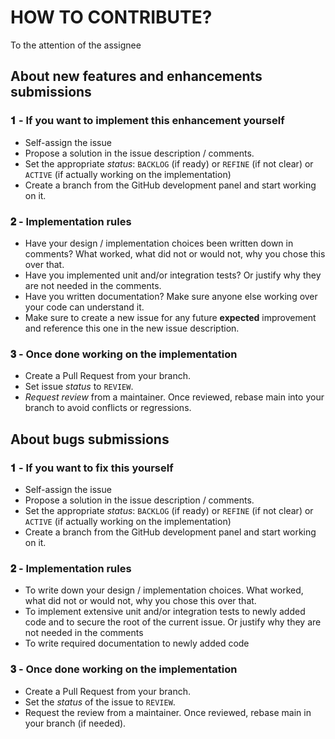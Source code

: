 # HOW TO CONTRIBUTE?

To the attention of the assignee

## About new features and enhancements submissions

### 𝟏 - If you want to implement this enhancement yourself

- Self-assign the issue
- Propose a solution in the issue description / comments.
- Set the appropriate _status_: `BACKLOG` (if ready) or `REFINE` (if not clear) or `ACTIVE` (if actually working on the implementation)
- Create a branch from the GitHub development panel and start working on it.

### 𝟐 - Implementation rules

- Have your design / implementation choices been written down in comments? What worked, what did not or would not, why you chose this over that.
- Have you implemented unit and/or integration tests? Or justify why they are not needed in the comments.
- Have you written documentation? Make sure anyone else working over your code can understand it.
- Make sure to create a new issue for any future **expected** improvement and reference this one in the new issue description.

### 𝟑 - Once done working on the implementation

- Create a Pull Request from your branch.
- Set issue _status_ to `REVIEW`.
- _Request review_ from a maintainer. Once reviewed, rebase main into your branch to avoid conflicts or regressions.

## About bugs submissions

### 𝟏 - If you want to fix this yourself

- Self-assign the issue
- Propose a solution in the issue description / comments.
- Set the appropriate _status_: `BACKLOG` (if ready) or `REFINE` (if not clear) or `ACTIVE` (if actually working on the implementation)
- Create a branch from the GitHub development panel and start working on it.

### 𝟐 - Implementation rules

- To write down your design / implementation choices. What worked, what did not or would not, why you chose this over that.
- To implement extensive unit and/or integration tests to newly added code and to secure the root of the current issue. Or justify why they are not needed in the comments
- To write required documentation to newly added code

### 𝟑 - Once done working on the implementation

- Create a Pull Request from your branch.
- Set the _status_ of the issue to `REVIEW`.
- Request the review from a maintainer. Once reviewed, rebase main in your branch (if needed).
